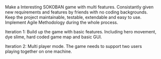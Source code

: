 Make a Interesting SOKOBAN game with multi features.
Consistantly given new requirements and features by friends with no coding backgrounds.
Keep the project maintainable, testable, extendable and easy to use.
Implement Agile Methodology during the whole process.

Iteration 1:
Build up the game with basic features. Including hero movement, dye slime, hard coded game map and basic GUI.

Iteration 2:
Multi player mode. The game needs to support two users playing together on one machine.
